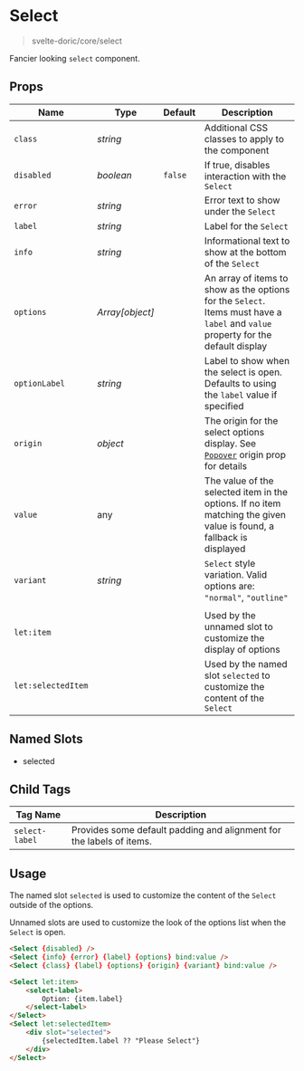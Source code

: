 # Select
> svelte-doric/core/select

Fancier looking `select` component.

## Props
| Name | Type | Default | Description |
| --- | --- | --- | --- |
| `class` | _string_ | | Additional CSS classes to apply to the component
| `disabled` | _boolean_ | `false` | If true, disables interaction with the `Select`
| `error` | _string_ | | Error text to show under the `Select`
| `label` | _string_ | | Label for the `Select`
| `info` | _string_ | | Informational text to show at the bottom of the `Select`
| `options` | _Array[object]_ | | An array of items to show as the options for the `Select`. Items must have a `label` and `value` property for the default display
| `optionLabel` | _string_ | | Label to show when the select is open. Defaults to using the `label` value if specified
| `origin` | _object_ | | The origin for the select options display. See [`Popover`](./popover.md) origin prop for details
| `value` | any | | The value of the selected item in the options. If no item matching the given value is found, a fallback is displayed
| `variant` | _string_ | | `Select` style variation. Valid options are: `"normal"`, `"outline"`
| |
| `let:item` | | | Used by the unnamed slot to customize the display of options
| `let:selectedItem` | | | Used by the named slot `selected` to customize the content of the `Select`

## Named Slots
- selected

## Child Tags
| Tag Name | Description |
| --- | --- |
| `select-label` | Provides some default padding and alignment for the labels of items.

## Usage
The named slot `selected` is used to customize the content of the `Select` outside of the options.

Unnamed slots are used to customize the look of the options list when the `Select` is open.

```html
<Select {disabled} />
<Select {info} {error} {label} {options} bind:value />
<Select {class} {label} {options} {origin} {variant} bind:value />

<Select let:item>
    <select-label>
        Option: {item.label}
    </select-label>
</Select>
<Select let:selectedItem>
    <div slot="selected">
        {selectedItem.label ?? "Please Select"}
    </div>
</Select>
```
